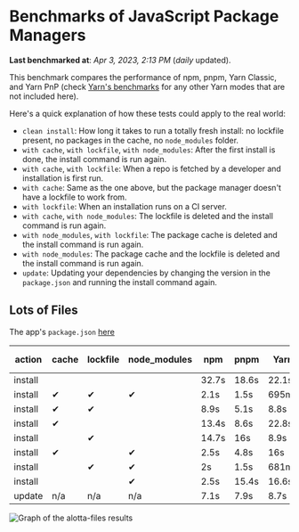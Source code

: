 # Benchmarks of JavaScript Package Managers

**Last benchmarked at**: _Apr 3, 2023, 2:13 PM_ (_daily_ updated).

This benchmark compares the performance of npm, pnpm, Yarn Classic, and Yarn PnP (check [Yarn's benchmarks](https://yarnpkg.com/benchmarks) for any other Yarn modes that are not included here).

Here's a quick explanation of how these tests could apply to the real world:

- `clean install`: How long it takes to run a totally fresh install: no lockfile present, no packages in the cache, no `node_modules` folder.
- `with cache`, `with lockfile`, `with node_modules`: After the first install is done, the install command is run again.
- `with cache`, `with lockfile`: When a repo is fetched by a developer and installation is first run.
- `with cache`: Same as the one above, but the package manager doesn't have a lockfile to work from.
- `with lockfile`: When an installation runs on a CI server.
- `with cache`, `with node_modules`: The lockfile is deleted and the install command is run again.
- `with node_modules`, `with lockfile`: The package cache is deleted and the install command is run again.
- `with node_modules`: The package cache and the lockfile is deleted and the install command is run again.
- `update`: Updating your dependencies by changing the version in the `package.json` and running the install command again.

## Lots of Files

The app's `package.json` [here](https://github.com/pnpm/pnpm.github.io/blob/main/benchmarks/fixtures/alotta-files/package.json)

| action  | cache | lockfile | node_modules| npm | pnpm | Yarn | Yarn PnP |
| ---     | ---   | ---      | ---         | --- | ---  | ---  | ---      |
| install |       |          |             | 32.7s | 18.6s | 22.1s | 20.2s |
| install | ✔     | ✔        | ✔           | 2.1s | 1.5s | 695ms | n/a |
| install | ✔     | ✔        |             | 8.9s | 5.1s | 8.8s | 668ms |
| install | ✔     |          |             | 13.4s | 8.6s | 22.8s | 15.2s |
| install |       | ✔        |             | 14.7s | 16s | 8.9s | 670ms |
| install | ✔     |          | ✔           | 2.5s | 4.8s | 16s | n/a |
| install |       | ✔        | ✔           | 2s | 1.5s | 681ms | n/a |
| install |       |          | ✔           | 2.5s | 15.4s | 16.6s | n/a |
| update  | n/a | n/a | n/a | 7.1s | 7.9s | 8.7s | 16.9s |

<img alt="Graph of the alotta-files results" src="/img/benchmarks/alotta-files.svg" />